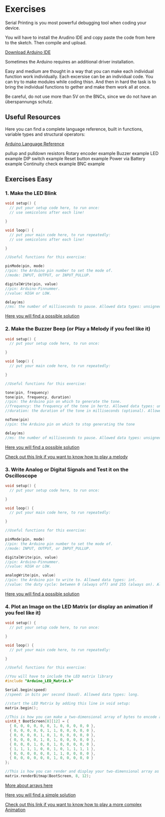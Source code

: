 # Exercises

Serial Printing is you most powerful debugging tool when coding your device.

You will have to install the Arudino IDE and copy paste the code from here to the sketch. Then compile and upload.

[Download Arduino IDE](https://www.arduino.cc/en/software)



Sometimes the Arduino requires an additional driver installation. 

Easy and medium are thought in a way that you can make each individual function work individually. Each excersise can be an individual code. You can try to make modules while coding thisn. And then in hard the task is to bring the individual functions to gether and make them work all at once.

Be careful, do not use more than 5V on the BNCs, since we do not have an überspannungs schutz.

Useful Resources
--------------------
Here you can find a complete language reference, built in functions, variable types and structural operators:

[Arduino Language Reference](https://www.arduino.cc/reference/en/)

pullup and pulldown resistors
Rotary encoder example
Buzzer example
LED example
DIP switch example
Reset button example
Power via Battery example
Continuity check example
BNC example

## Exercises Easy

### 1. Make the LED Blink

```C
void setup() {
  // put your setup code here, to run once:
  // use semicolons after each line!

}

void loop() {
  // put your main code here, to run repeatedly:
  // use semicolons after each line!

}

//Useful functions for this exercise:

pinMode(pin, mode)
//pin: the Arduino pin number to set the mode of.
//mode: INPUT, OUTPUT, or INPUT_PULLUP.

digitalWrite(pin, value)
//pin: Arduino-Pinnummer.
//value: HIGH or LOW.

delay(ms)
//ms: the number of milliseconds to pause. Allowed data types: unsigned long.
```

[Here you will find a possible solution](Exercise_Solutions/01_Easy/01_Make_LED_Blink.md)

### 2. Make the Buzzer Beep (or Play a Melody if you feel like it)

```C
void setup() {
  // put your setup code here, to run once:

}

void loop() {
  // put your main code here, to run repeatedly:

}

//Useful functions for this exercise:

tone(pin, frequency)
tone(pin, frequency, duration)
//pin: the Arduino pin on which to generate the tone.
//frequency: the frequency of the tone in hertz. Allowed data types: unsigned int.
//duration: the duration of the tone in milliseconds (optional). Allowed data types: unsigned long.

noTone(pin)
//pin: the Arduino pin on which to stop generating the tone

delay(ms)
//ms: the number of milliseconds to pause. Allowed data types: unsigned long.
```

[Here you will find a possible solution](Exercise_Solutions/01_Easy/02_Make_Buzzer_Beep.md)

[Check out this link if you want to know how to play a melody](https://docs.arduino.cc/built-in-examples/digital/toneMelody/)

### 3. Write Analog or Digital Signals and Test it on the Oscilloscope

```C
void setup() {
  // put your setup code here, to run once:

}

void loop() {
  // put your main code here, to run repeatedly:

}

//Useful functions for this exercise:

pinMode(pin, mode)
//pin: the Arduino pin number to set the mode of.
//mode: INPUT, OUTPUT, or INPUT_PULLUP.

digitalWrite(pin, value)
//pin: Arduino-Pinnummer.
//value: HIGH or LOW.

analogWrite(pin, value)
//pin: the Arduino pin to write to. Allowed data types: int.
//value: the duty cycle: between 0 (always off) and 255 (always on). Allowed data types: int.

```

[Here you will find a possible solution](Exercise_Solutions/01_Easy/03_Write_Analog_Digital_Signals.md)

### 4. Plot an Image on the LED Matrix (or display an animation if you feel like it)

```C
void setup() {
  // put your setup code here, to run once:

}

void loop() {
  // put your main code here, to run repeatedly:

}

//Useful functions for this exercise:

//You will have to include the LED matrix library
#include "Arduino_LED_Matrix.h"

Serial.begin(speed)
//speed: in bits per second (baud). Allowed data types: long.

//start the LED Matrix by adding this line in void setup:
matrix.begin();

//This is how you can make a two-dimensional array of bytes to encode an image:
uint8_t BootScreen[8][12] = {
  { 0, 0, 0, 0, 0, 0, 1, 0, 0, 0, 0, 0 },
  { 0, 0, 0, 0, 0, 1, 1, 0, 0, 0, 0, 0 },
  { 0, 0, 0, 0, 1, 0, 1, 0, 0, 0, 0, 0 },
  { 0, 0, 0, 0, 1, 0, 1, 0, 0, 0, 0, 0 },
  { 0, 0, 0, 1, 0, 0, 1, 0, 0, 0, 0, 0 },
  { 1, 1, 1, 1, 0, 0, 1, 0, 1, 1, 1, 1 },
  { 0, 0, 0, 0, 0, 0, 1, 1, 0, 0, 0, 0 },
  { 0, 0, 0, 0, 0, 0, 1, 0, 0, 0, 0, 0 }
};

//This is how you can render and display your two-dimensional array as an image:
matrix.renderBitmap(BootScreen, 8, 12);

```

[More about arrays here](https://www.arduino.cc/reference/en/language/variables/data-types/array/)

[Here you will find a simple solution](Exercise_Solutions/01_Easy/04_Make_LED_Matrix_Image.md)

[Check out this link if you want to know how to play a more complex Animation ](https://docs.arduino.cc/tutorials/uno-r4-wifi/led-matrix/)